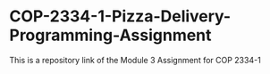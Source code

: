 # COP-2334-1-Pizza-Delivery-Programming-Assignment
This is a repository link of the Module 3 Assignment for COP 2334-1
